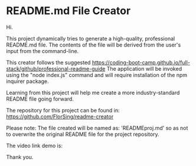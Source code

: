 # README.md File Creator 


 Hi. 
 
 This project dynamically tries to generate a high-quality, professional README.md file. 
 The contents of the file will be derived from the user's input from the command-line.
 
 This creator follows the suggested https://coding-boot-camp.github.io/full-stack/github/professional-readme-guide 
 The application will be invoked using the "node index.js" command and will require installation of the npm inquirer package.
 
 Learning from this project will help me create a more industry-standard README file going forward. 
 
 The repository for this project can be found in:
 https://github.com/FlorSing/readme-creator
 
 Please note: The file created will be named as: 'READMEproj.md' so as not to overwrite the original README file for the project repository.
 
 The video link demo is:
 
 
 
 Thank you.
 
 
